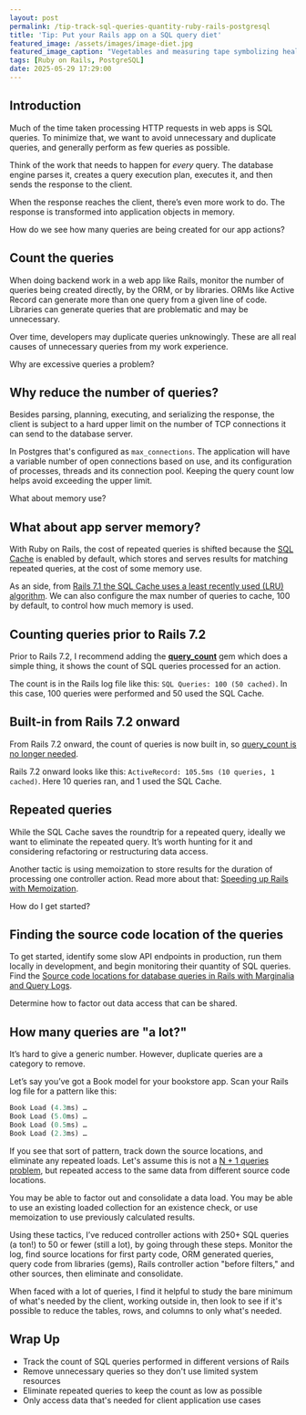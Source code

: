 ```yaml
---
layout: post
permalink: /tip-track-sql-queries-quantity-ruby-rails-postgresql
title: 'Tip: Put your Rails app on a SQL query diet'
featured_image: /assets/images/image-diet.jpg
featured_image_caption: "Vegetables and measuring tape symbolizing healthy eating and dieting, cutting calories or cutting SQL queries!"
tags: [Ruby on Rails, PostgreSQL]
date: 2025-05-29 17:29:00
---
```


## Introduction
Much of the time taken processing HTTP requests in web apps is SQL queries. To minimize that, we want to avoid unnecessary and duplicate queries, and generally perform as few queries as possible.

Think of the work that needs to happen for *every* query. The database engine parses it, creates a query execution plan, executes it, and then sends the response to the client.

When the response reaches the client, there’s even more work to do. The response is transformed into application objects in memory.

How do we see how many queries are being created for our app actions?

## Count the queries
When doing backend work in a web app like Rails, monitor the number of queries being created directly, by the ORM, or by libraries. ORMs like Active Record can generate more than one query from a given line of code. Libraries can generate queries that are problematic and may be unnecessary.

Over time, developers may duplicate queries unknowingly. These are all real causes of unnecessary queries from my work experience.

Why are excessive queries a problem?

## Why reduce the number of queries?
Besides parsing, planning, executing, and serializing the response, the client is subject to a hard upper limit on the number of TCP connections it can send to the database server.

In Postgres that's configured as `max_connections`. The application will have a variable number of open connections based on use, and its configuration of processes, threads and its connection pool. Keeping the query count low helps avoid exceeding the upper limit.

What about memory use?

## What about app server memory?
With Ruby on Rails, the cost of repeated queries is shifted because the [SQL Cache](https://guides.rubyonrails.org/caching_with_rails.html#sql-caching) is enabled by default, which stores and serves results for matching repeated queries, at the cost of some memory use.

As an side, from [Rails 7.1 the SQL Cache uses a least recently used (LRU) algorithm](https://www.shakacode.com/blog/rails-make-active-records-query-cache-an-lru). We can also configure the max number of queries to cache, 100 by default, to control how much memory is used.

## Counting queries prior to Rails 7.2
Prior to Rails 7.2, I recommend adding the [**query_count**](https://github.com/rubysamurai/query_count) gem which does a simple thing, it shows the count of SQL queries processed for an action.

The count is in the Rails log file like this: `SQL Queries: 100 (50 cached)`. In this case, 100 queries were performed and 50 used the SQL Cache.

## Built-in from Rails 7.2 onward
From Rails 7.2 onward, the count of queries is now built in, so [query_count is no longer needed](https://github.com/rubysamurai/query_count/issues/2).

Rails 7.2 onward looks like this: `ActiveRecord: 105.5ms (10 queries, 1 cached)`. Here 10 queries ran, and 1 used the SQL Cache.

## Repeated queries
While the SQL Cache saves the roundtrip for a repeated query, ideally we want to eliminate the repeated query. It’s worth hunting for it and considering refactoring or restructuring data access.

Another tactic is using memoization to store results for the duration of processing one controller action. Read more about that: [Speeding up Rails with Memoization](https://www.honeybadger.io/blog/ruby-rails-memoization/).

How do I get started?

## Finding the source code location of the queries
To get started, identify some slow API endpoints in production, run them locally in development, and begin monitoring their quantity of SQL queries. Find the [Source code locations for database queries in Rails with Marginalia and Query Logs](https://andyatkinson.com/source-code-line-numbers-ruby-on-rails-marginalia-query-logs).

Determine how to factor out data access that can be shared.

## How many queries are "a lot?"
It’s hard to give a generic number. However, duplicate queries are a category to remove.

Let’s say you’ve got a Book model for your bookstore app. Scan your Rails log file for a pattern like this:
```sql
Book Load (4.3ms) …
Book Load (5.0ms) …
Book Load (0.5ms) …
Book Load (2.3ms) …
```

If you see that sort of pattern, track down the source locations, and eliminate any repeated loads. Let's assume this is not a [N + 1 queries problem](https://guides.rubyonrails.org/active_record_querying.html#n-1-queries-problem), but repeated access to the same data from different source code locations.

You may be able to factor out and consolidate a data load. You may be able to use an existing loaded collection for an existence check, or use memoization to use previously calculated results.

Using these tactics, I’ve reduced controller actions with 250+ SQL queries (a ton!) to 50 or fewer (still a lot), by going through these steps. Monitor the log, find source locations for first party code, ORM generated queries, query code from libraries (gems), Rails controller action "before filters," and other sources, then eliminate and consolidate.

When faced with a lot of queries, I find it helpful to study the bare minimum of what's needed by the client, working outside in, then look to see if it's possible to reduce the tables, rows, and columns to only what's needed.

## Wrap Up
- Track the count of SQL queries performed in different versions of Rails
- Remove unnecessary queries so they don't use limited system resources
- Eliminate repeated queries to keep the count as low as possible
- Only access data that's needed for client application use cases
